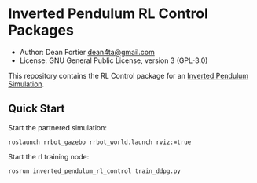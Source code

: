# Inverted Pendulum RL Control Packages

* Author: Dean Fortier <dean4ta@gmail.com>
* License: GNU General Public License, version 3 (GPL-3.0)

This repository contains the RL Control package for an [Inverted Pendulum Simulation](https://github.com/dean4ta/gazebo_ros_demos).

## Quick Start

Start the partnered simulation:

    roslaunch rrbot_gazebo rrbot_world.launch rviz:=true

Start the rl training node:
    
    rosrun inverted_pendulum_rl_control train_ddpg.py


